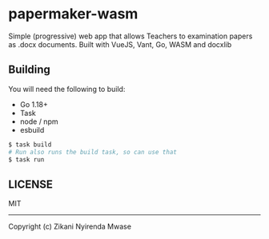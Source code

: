 papermaker-wasm
===============

Simple (progressive) web app that allows Teachers to examination papers as .docx documents. 
Built with VueJS, Vant, Go, WASM and docxlib

## Building

You will need the following to build:

- Go 1.18+
- Task
- node / npm
- esbuild

```sh
$ task build
# Run also runs the build task, so can use that
$ task run
```

## LICENSE

MIT

---

Copyright (c) Zikani Nyirenda Mwase